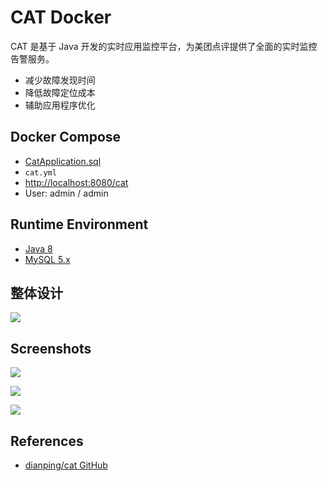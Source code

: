 # CAT Docker

CAT 是基于 Java 开发的实时应用监控平台，为美团点评提供了全面的实时监控告警服务。
- 减少故障发现时间
- 降低故障定位成本
- 辅助应用程序优化

## Docker Compose
- [CatApplication.sql](https://github.com/dianping/cat/blob/master/script/CatApplication.sql)
- `cat.yml`
- [http://localhost:8080/cat](http://localhost:8080/cat)
- User: admin / admin

## Runtime Environment
- [Java 8](http://www.oracle.com/technetwork/java/javase/downloads/jdk8-downloads-2133151.html)
- [MySQL 5.x](http://www.mysql.com/)

## 整体设计
![](https://github.com/dianping/cat/wiki/resources/ch4-design/overall.png)

## Screenshots
![](https://raw.githubusercontent.com/wiki/dianping/cat/resources/ch1-report/transaction_view.png)

![](https://raw.githubusercontent.com/wiki/dianping/cat/resources/ch1-report/transaction_chart1.png)

![](https://raw.githubusercontent.com/wiki/dianping/cat/resources/ch1-report/heartbeat_view.png)

## References
- [dianping/cat GitHub](https://github.com/dianping/cat)